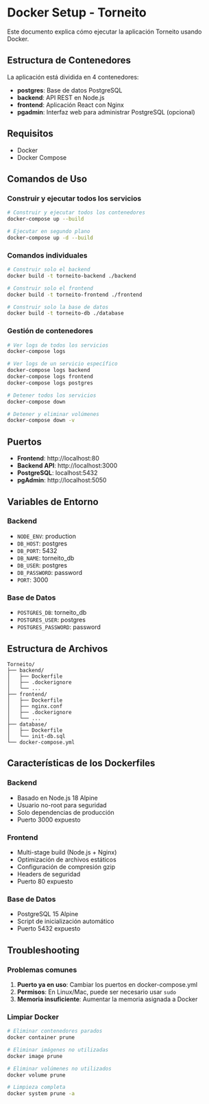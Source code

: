 # Docker Setup - Torneito

Este documento explica cómo ejecutar la aplicación Torneito usando Docker.

## Estructura de Contenedores

La aplicación está dividida en 4 contenedores:

- **postgres**: Base de datos PostgreSQL
- **backend**: API REST en Node.js
- **frontend**: Aplicación React con Nginx
- **pgadmin**: Interfaz web para administrar PostgreSQL (opcional)

## Requisitos

- Docker
- Docker Compose

## Comandos de Uso

### Construir y ejecutar todos los servicios

```bash
# Construir y ejecutar todos los contenedores
docker-compose up --build

# Ejecutar en segundo plano
docker-compose up -d --build
```

### Comandos individuales

```bash
# Construir solo el backend
docker build -t torneito-backend ./backend

# Construir solo el frontend
docker build -t torneito-frontend ./frontend

# Construir solo la base de datos
docker build -t torneito-db ./database
```

### Gestión de contenedores

```bash
# Ver logs de todos los servicios
docker-compose logs

# Ver logs de un servicio específico
docker-compose logs backend
docker-compose logs frontend
docker-compose logs postgres

# Detener todos los servicios
docker-compose down

# Detener y eliminar volúmenes
docker-compose down -v
```

## Puertos

- **Frontend**: http://localhost:80
- **Backend API**: http://localhost:3000
- **PostgreSQL**: localhost:5432
- **pgAdmin**: http://localhost:5050

## Variables de Entorno

### Backend
- `NODE_ENV`: production
- `DB_HOST`: postgres
- `DB_PORT`: 5432
- `DB_NAME`: torneito_db
- `DB_USER`: postgres
- `DB_PASSWORD`: password
- `PORT`: 3000

### Base de Datos
- `POSTGRES_DB`: torneito_db
- `POSTGRES_USER`: postgres
- `POSTGRES_PASSWORD`: password

## Estructura de Archivos

```
Torneito/
├── backend/
│   ├── Dockerfile
│   ├── .dockerignore
│   └── ...
├── frontend/
│   ├── Dockerfile
│   ├── nginx.conf
│   ├── .dockerignore
│   └── ...
├── database/
│   ├── Dockerfile
│   └── init-db.sql
└── docker-compose.yml
```

## Características de los Dockerfiles

### Backend
- Basado en Node.js 18 Alpine
- Usuario no-root para seguridad
- Solo dependencias de producción
- Puerto 3000 expuesto

### Frontend
- Multi-stage build (Node.js + Nginx)
- Optimización de archivos estáticos
- Configuración de compresión gzip
- Headers de seguridad
- Puerto 80 expuesto

### Base de Datos
- PostgreSQL 15 Alpine
- Script de inicialización automático
- Puerto 5432 expuesto

## Troubleshooting

### Problemas comunes

1. **Puerto ya en uso**: Cambiar los puertos en docker-compose.yml
2. **Permisos**: En Linux/Mac, puede ser necesario usar `sudo`
3. **Memoria insuficiente**: Aumentar la memoria asignada a Docker

### Limpiar Docker

```bash
# Eliminar contenedores parados
docker container prune

# Eliminar imágenes no utilizadas
docker image prune

# Eliminar volúmenes no utilizados
docker volume prune

# Limpieza completa
docker system prune -a
```
